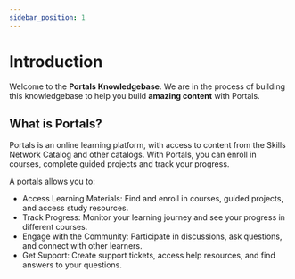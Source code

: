 ```yaml
---
sidebar_position: 1
---
```


# Introduction

Welcome to the **Portals Knowledgebase**. We are in the process of building this knowledgebase to help you build **amazing content** with Portals.

## What is Portals?

Portals is an online learning platform, with access to content from the Skills Network Catalog and other catalogs. With Portals, you can enroll in courses, complete guided projects and track your progress.

A portals allows you to:

- Access Learning Materials: Find and enroll in courses, guided projects, and access study resources.
- Track Progress: Monitor your learning journey and see your progress in different courses.
- Engage with the Community: Participate in discussions, ask questions, and connect with other learners.
- Get Support: Create support tickets, access help resources, and find answers to your questions.